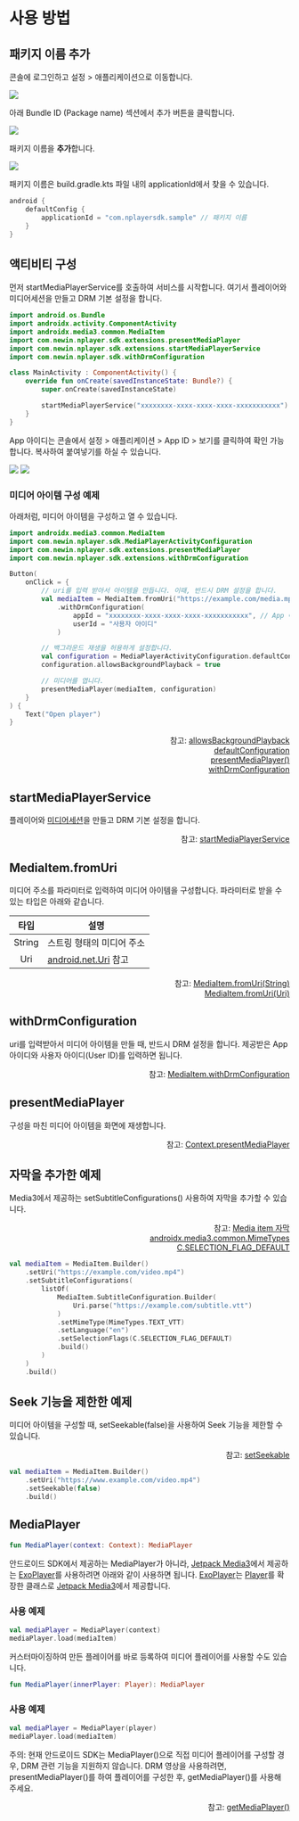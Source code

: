 # 사용 방법

## 패키지 이름 추가

콘솔에 로그인하고 설정 > 애플리케이션으로 이동합니다.

![](./img/console-menu-settings-application.png)

아래 Bundle ID (Package name) 섹션에서 추가 버튼을 클릭합니다.

![](./img/console-add-app-button.png)

패키지 이름을 **추가**합니다.

![](./img/console-add-app.png)

패키지 이름은 build.gradle.kts 파일 내의 applicationId에서 찾을 수 있습니다.

```kotlin
android {
    defaultConfig {
        applicationId = "com.nplayersdk.sample" // 패키지 이름
    }
}
```

## 액티비티 구성

먼저 startMediaPlayerService를 호출하여 서비스를 시작합니다. 여기서 플레이어와 미디어세션을 만들고 DRM 기본 설정을 합니다.

```kotlin
import android.os.Bundle
import androidx.activity.ComponentActivity
import androidx.media3.common.MediaItem
import com.newin.nplayer.sdk.extensions.presentMediaPlayer
import com.newin.nplayer.sdk.extensions.startMediaPlayerService
import com.newin.nplayer.sdk.withDrmConfiguration

class MainActivity : ComponentActivity() {
	override fun onCreate(savedInstanceState: Bundle?) {
		super.onCreate(savedInstanceState)

        startMediaPlayerService("xxxxxxxx-xxxx-xxxx-xxxx-xxxxxxxxxxx") // App 아이디
	}
}
```

App 아이디는 콘솔에서 설정 > 애플리케이션 > App ID > 보기를 클릭하여 확인 가능합니다. 복사하여 붙여넣기를 하실 수 있습니다.

![](./img/console-app-id-btn.png)
![](./img/console-app-id.png)

### 미디어 아이템 구성 예제 

아래처럼, 미디어 아이템을 구성하고 열 수 있습니다.

```kotlin
import androidx.media3.common.MediaItem
import com.newin.nplayer.sdk.MediaPlayerActivityConfiguration
import com.newin.nplayer.sdk.extensions.presentMediaPlayer
import com.newin.nplayer.sdk.extensions.withDrmConfiguration

Button(
	onClick = { 
		// uri를 입력 받아서 아이템을 만듭니다. 이때, 반드시 DRM 설정을 합니다.
		val mediaItem = MediaItem.fromUri("https://example.com/media.mp4")
			.withDrmConfiguration(
				appId = "xxxxxxxx-xxxx-xxxx-xxxx-xxxxxxxxxxx", // App 아이디
				userId = "사용자 아이디"
			)

		// 백그라운드 재생을 허용하게 설정합니다.
        val configuration = MediaPlayerActivityConfiguration.defaultConfiguration
        configuration.allowsBackgroundPlayback = true

        // 미디어를 엽니다.
		presentMediaPlayer(mediaItem, configuration)
	}
) {
	Text("Open player")
}
```

<div align="right">
참고: <a href="../class/media-player-activity-configuration/home.md#allowsbackgroundplayback">allowsBackgroundPlayback</a><br>
<a href="../class/media-player-activity-configuration/home.md#defaultconfiguration">defaultConfiguration</a><br>
<a href="../class/context/home.md#presentmediaplayer">presentMediaPlayer()</a><br>
<a href="../class/media-item/home.md#withdrmconfiguration">withDrmConfiguration</a>
</div>

## startMediaPlayerService

플레이어와 [미디어세션](https://developer.android.com/media/media3/session/control-playback#creating-media)을 만들고 DRM 기본 설정을 합니다.
<div align="right">
참고: <a href="../class/context/home.md#startmediaplayerservice">startMediaPlayerService</a>
</div>

## MediaItem.fromUri

미디어 주소를 파라미터로 입력하여 미디어 아이템을 구성합니다. 파라미터로 받을 수 있는 타입은 아래와 같습니다.

| 타입 | 설명 |
|:----:|-----|
| String | 스트링 형태의 미디어 주소 |
| Uri | [android.net.Uri](https://developer.android.com/reference/android/net/Uri) 참고 |

<div align="right">
참고: <a href="https://developer.android.com/reference/androidx/media3/common/MediaItem#fromUri(java.lang.String)">MediaItem.fromUri(String)</a><br>
<a href="https://developer.android.com/reference/androidx/media3/common/MediaItem#fromUri(android.net.Uri)">MediaItem.fromUri(Uri)</a>
</div>

## withDrmConfiguration

uri를 입력받아서 미디어 아이템을 만들 때, 반드시 DRM 설정을 합니다. 제공받은 App 아이디와 사용자 아이디(User ID)를 입력하면 됩니다.
<div align="right">
참고: <a href="../class/media-item/home.md#withdrmconfiguration">MediaItem.withDrmConfiguration</a>
</div>

## presentMediaPlayer

구성을 마친 미디어 아이템을 화면에 재생합니다.

<div align="right">
참고: <a href="../class/context/home.md#presentmediaplayer">Context.presentMediaPlayer</a>
</div>

## 자막을 추가한 예제

Media3에서 제공하는 setSubtitleConfigurations() 사용하여 자막을 추가할 수 있습니다.

<div align="right">
참고: <a href="https://developer.android.com/media/media3/exoplayer/media-items#sideloading-subtitle">Media item 자막</a><br>
<a href="https://developer.android.com/reference/androidx/media3/common/MimeTypes">androidx.media3.common.MimeTypes</a><br>
<a href="https://developer.android.com/reference/androidx/media3/common/C?_gl=1*1wu9eo9*_up*MQ..*_ga*MTg3NTE4NTA1Ny4xNzIzMDA5Nzg0*_ga_6HH9YJMN9M*MTcyMzAwOTc4My4xLjAuMTcyMzAwOTc4My4wLjAuMA..#SELECTION_FLAG_DEFAULT()">C.SELECTION_FLAG_DEFAULT</a>
</div>

```kotlin
val mediaItem = MediaItem.Builder()
	.setUri("https://example.com/video.mp4")
	.setSubtitleConfigurations(
		listOf(
			MediaItem.SubtitleConfiguration.Builder(
				Uri.parse("https://example.com/subtitle.vtt")
			)
			.setMimeType(MimeTypes.TEXT_VTT)
			.setLanguage("en")
            .setSelectionFlags(C.SELECTION_FLAG_DEFAULT)
			.build()
		)
	)
	.build()
```

## Seek 기능을 제한한 예제

미디어 아이템을 구성할 때, setSeekable(false)을 사용하여 Seek 기능을 제한할 수 있습니다.

<div align="right">
참고: <a href="../class/media-item-builder/home.md#setseekable">setSeekable</a>
</div>

```kotlin
val mediaItem = MediaItem.Builder()
	.setUri("https://www.example.com/video.mp4")
    .setSeekable(false)
    .build()
```

## MediaPlayer

```kotlin
fun MediaPlayer(context: Context): MediaPlayer
```

안드로이드 SDK에서 제공하는 MediaPlayer가 아니라, [Jetpack Media3](https://developer.android.com/jetpack/androidx/releases/media3)에서 제공하는 [ExoPlayer](https://developer.android.com/media/media3/exoplayer)를 사용하려면 아래와 같이 사용하면 됩니다. [ExoPlayer](https://developer.android.com/media/media3/exoplayer)는 [Player](https://developer.android.com/reference/androidx/media3/common/Player)를 확장한 클래스로 [Jetpack Media3](https://developer.android.com/jetpack/androidx/releases/media3)에서 제공합니다.

### 사용 예제

```kotlin
val mediaPlayer = MediaPlayer(context)
mediaPlayer.load(mediaItem)
```

커스터마이징하여 만든 플레이어를 바로 등록하여 미디어 플레이어를 사용할 수도 있습니다.

```kotlin
fun MediaPlayer(innerPlayer: Player): MediaPlayer
```

### 사용 예제

```kotlin
val mediaPlayer = MediaPlayer(player)
mediaPlayer.load(mediaItem)
```

주의: 현재 안드로이드 SDK는 MediaPlayer()으로 직접 미디어 플레이어를 구성할 경우, DRM 관련 기능을 지원하지 않습니다. DRM 영상을 사용하려면, presentMediaPlayer()를 하여 플레이어를 구성한 후, getMediaPlayer()를 사용해 주세요.

<div align="right">
참고: <a href="../class/context/home.md#getmediaplayer">getMediaPlayer()</a>
</div>
